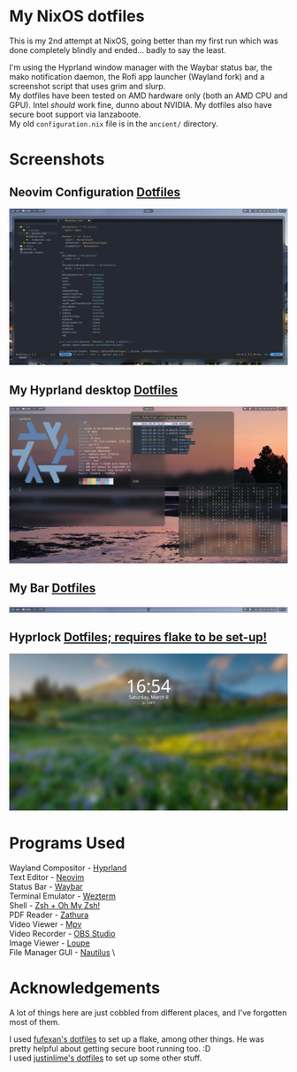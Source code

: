 # My NixOS dotfiles
This is my 2nd attempt at NixOS, going better than my first run which was done completely blindly and ended... badly to say the least.

I'm using the Hyprland window manager with the Waybar status bar, the mako notification daemon, the Rofi app launcher (Wayland fork) and a screenshot script that uses grim and slurp. \
My dotfiles have been tested on AMD hardware only (both an AMD CPU and GPU). Intel *should* work fine, dunno about NVIDIA. My dotfiles also have secure boot support via lanzaboote. \
My old `configuration.nix` file is in the `ancient/` directory.

# Screenshots
## Neovim Configuration [Dotfiles](https://github.com/xTrayambak/dotfiles/tree/master/home/programs/neovim)
![My Neovim Configuration](screenshots/march2024/neovim.jpg "Neovim")

## My Hyprland desktop [Dotfiles](https://github.com/xTrayambak/dotfiles/tree/master/home/desktop/hyprland)
![My Desktop](screenshots/march2024/desktop.jpg "Desktop")

## My Bar [Dotfiles](https://github.com/xTrayambak/dotfiles/tree/master/home/desktop/waybar)
![My Waybar Configuration](screenshots/march2024/waybar.jpg "Waybar")

## Hyprlock [Dotfiles; requires flake to be set-up!](https://github.com/xTrayambak/dotfiles/tree/master/home/desktop/hyprlock)
![My Lockscreen Config](screenshots/march2024/lock_screen.jpg "Hyprlock")

# Programs Used
Wayland Compositor - [Hyprland](https://github.com/hyprwm/hyprland) \
Text Editor - [Neovim](https://github.com/neovim/neovim) \
Status Bar - [Waybar](https://github.com/Alexays/Waybar) \
Terminal Emulator - [Wezterm](https://github.com/wez/wezterm) \
Shell - [Zsh + Oh My Zsh!](https://www.zsh.org) \
PDF Reader - [Zathura](https://github.com/pwmt/zathura) \
Video Viewer - [Mpv](https://github.com/mpv-player/mpv) \
Video Recorder - [OBS Studio](https://github.com/obsproject/obs-studio) \
Image Viewer - [Loupe](https://apps.gnome.org/Loupe) \
File Manager GUI - [Nautilus](https://apps.gnome.org/Nautilus) \

# Acknowledgements
A lot of things here are just cobbled from different places, and I've forgotten most of them.

I used [fufexan's dotfiles](https://github.com/fufexan/dotfiles) to set up a flake, among other things. He was pretty helpful about getting secure boot running too. :D \
I used [justinlime's dotfiles](https://github.com/justinlime/dotfiles) to set up some other stuff.
